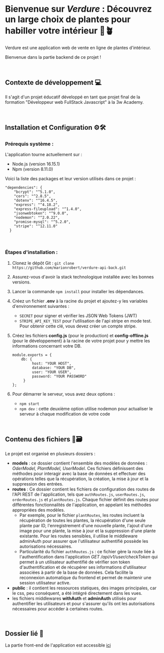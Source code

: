 # Bienvenue sur *Verdure* : Découvrez un large choix de plantes pour habiller votre intérieur 🌻🪴
Verdure est une application web de vente en ligne de plantes d'intérieur.

Bienvenue dans la partie backend de ce projet !

<br/>

## Contexte de développement 💻
Il s'agit d'un projet éducatif développé en tant que projet final de la formation "Développeur web FullStack Javascript" à la 3w Academy.

<br/>

## Installation et Configuration ⚙️🛠️

### Prérequis système :
L'application tourne actuellement sur :
- Node.js (version 16.15.1)
- Npm (version 8.11.0)

Voici la liste des packages et leur version utilisés dans ce projet : 
```
"dependencies": {
    "bcrypt": "^5.1.0",
    "cors": "^2.8.5",
    "dotenv": "^16.4.5",
    "express": "^4.18.2",
    "express-fileupload": "^1.4.0",
    "jsonwebtoken": "^9.0.0",
    "nodemon": "^2.0.22",
    "promise-mysql": "^5.2.0",
    "stripe": "^12.11.0"
  }
```
<br/>

### Étapes d'installation :
1. Clonez le dépôt Git : `git clone https://github.com/marionrobert/verdure-api-back.git`
2. Assurez-vous d'avoir la stack technologique installée avec les bonnes versions.
3. Lancer la commande `npm install` pour installer les dépendances.
4. Créez un fichier **.env** à la racine du projet et ajoutez-y les variables d'environnement suivantes :
   - `SECRET` pour signer et vérifier les JSON Web Tokens (JWT)
   - `STRIPE_API_KEY_TEST` pour l'utilisation de l'api stripe en mode test. Pour obtenir cette clé, vous devez créer un compte stripe.
5. Créez les fichiers **config.js** (pour le production) et **config-offline.js** (pour le développement) à la racine de votre projet pour y mettre les informations concernant votre DB.
   ```
   module.exports = {
       db: {
            host: "YOUR HOST",
            database: "YOUR DB",
            user: "YOUR USER",
            password: "YOUR PASSWORD"
        }
   };
   ```

8. Pour démarrer le serveur, vous avez deux options :
   - `npm start`
   - `npm dev` : cette deuxième option utilise nodemon pour actualiser le serveur à chaque modification de votre code

<br/>

## Contenu des fichiers 📁🗃️

Le projet est organisé en plusieurs dossiers : 
- **models** : ce dossier contient l'ensemble des modèles de données : *OderModel, PlantModel, UserModel*. Ces fichiers définissent des méthodes pour interagir avec la base de données et effectuer des opérations telles que la récupération, la création, la mise à jour et la suppression des entrées.
- **routes** : Ce dossier contient les fichiers de configuration des routes de l'API REST de l'application, tels que `authRoutes.js`, `userRoutes.js`, `orderRoutes.js` et `plantRoutes.js`. Chaque fichier définit des routes pour différentes fonctionnalités de l'application, en appelant les méthodes appropriées des modèles.
    - Par exemple, pour le fichier `plantRoutes`, les routes incluent la récupération de toutes les plantes, la récupération d'une seule plante par ID, l'enregistrement d'une nouvelle plante, l'ajout d'une image pour une plante, la mise à jour et la suppression d'une plante existante. Pour les routes sensibles, il utilise le middleware adminAuth pour assurer que l'utilisateur authentifié possède les autorisations nécessaires.
    - Particularité du fichier `authRoutes.js` : ce fichier gère la route liée à l'authentification dans l'application *GET /api/v1/user/checkToken* qui permet à un utilisateur authentifié de vérifier son token d'authentification et de récupérer ses informations d'utilisateur associées à partir de la base de données. Cela facilite la reconnexion automatique du frontend et permet de maintenir une session utilisateur active.
- **public** : il contient les ressources statiques, des images principales, car le css, peu conséquent, a été intégré directement dans les vues.
- les fichiers middlewares **withAuth** et **adminAuth** utilisés pour authentifier les utilisateurs et pour s'assurer qu'ils ont les autorisations nécessaires pour accéder à certaines routes.

<br/>

## Dossier lié 🔗
La partie front-end de l'application est accessible [ici]([https://github.com/marionrobert/verdure-front-react)
